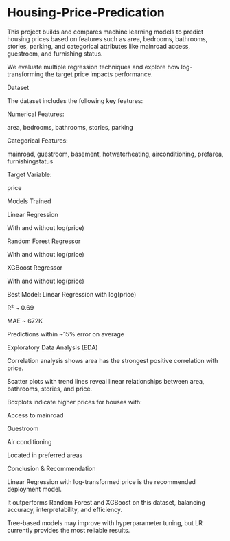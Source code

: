# Housing-Price-Predication
This project builds and compares machine learning models to predict housing prices based on features such as area, bedrooms, bathrooms, stories, parking, and categorical attributes like mainroad access, guestroom, and furnishing status.

We evaluate multiple regression techniques and explore how log-transforming the target price impacts performance.

Dataset

The dataset includes the following key features:

Numerical Features:

area, bedrooms, bathrooms, stories, parking

Categorical Features:

mainroad, guestroom, basement, hotwaterheating, airconditioning, prefarea, furnishingstatus

Target Variable:

price

Models Trained

Linear Regression

With and without log(price)

Random Forest Regressor

With and without log(price)

XGBoost Regressor

With and without log(price)

Best Model: Linear Regression with log(price)

R² ~ 0.69

MAE ~ 672K

Predictions within ~15% error on average

Exploratory Data Analysis (EDA)

Correlation analysis shows area has the strongest positive correlation with price.

Scatter plots with trend lines reveal linear relationships between area, bathrooms, stories, and price.

Boxplots indicate higher prices for houses with:

Access to mainroad

Guestroom

Air conditioning

Located in preferred areas

Conclusion & Recommendation

Linear Regression with log-transformed price is the recommended deployment model.

It outperforms Random Forest and XGBoost on this dataset, balancing accuracy, interpretability, and efficiency.

Tree-based models may improve with hyperparameter tuning, but LR currently provides the most reliable results.
